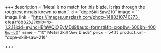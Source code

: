 +++
description = "Metal is no match for this blade. It rips through the toughest metals known to man."
id = "dopeSkillSaw210"
image = ""
image_link = "https://images.unsplash.com/photo-1488210740273-efea3f883282?ixlib=rb-1.2.1&ixid=eyJhcHBfaWQiOjEyMDd9&auto=format&fit=crop&w=600&h=400&q=80"
name = "10\" Metal Skill Saw Blade"
price = 54.13
product_url = "dope-skill-saw-210"

+++

